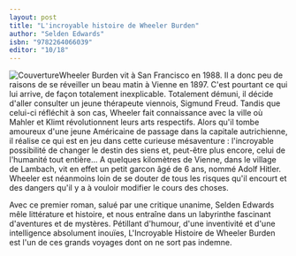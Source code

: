 ```yaml
---
layout: post
title: "L'incroyable histoire de Wheeler Burden"
author: "Selden Edwards"
isbn: "9782264066039"
editor: "10/18"
---
```

![Couverture](/img/9782264066039.jpg)Wheeler Burden vit à San Francisco en 1988. Il a donc peu de raisons de se réveiller un beau matin à Vienne en 1897. C'est pourtant ce qui lui arrive, de façon totalement inexplicable. Totalement démuni, il décide d'aller consulter un jeune thérapeute viennois, Sigmund Freud. Tandis que celui-ci réfléchit à son cas, Wheeler fait connaissance avec la ville où Mahler et Klimt révolutionnent leurs arts respectifs. Alors qu'il tombe amoureux d'une jeune Américaine de passage dans la capitale autrichienne, il réalise ce qui est en jeu dans cette curieuse mésaventure : l'incroyable possibilité de changer le destin des siens et, peut-être plus encore, celui de l'humanité tout entière...
A quelques kilomètres de Vienne, dans le village de Lambach, vit en effet un petit garcon âgé de 6 ans, nommé Adolf Hitler. Wheeler est néanmoins loin de se douter de tous les risques qu'il encourt et des dangers qu'il y a à vouloir modifier le cours des choses. 

Avec ce premier roman, salué par une critique unanime, Selden Edwards mêle littérature et histoire, et nous entraîne dans un labyrinthe fascinant d'aventures et de mystères. Pétillant d'humour, d'une inventivité et d'une intelligence absolument inouïes, L'Incroyable Histoire de Wheeler Burden est l'un de ces grands voyages dont on ne sort pas indemne.
